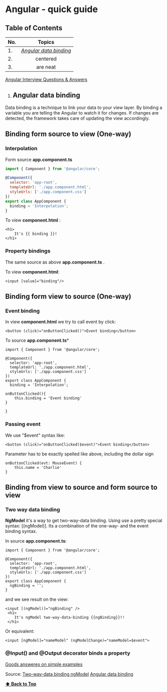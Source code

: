 # Angular - quick guide

## Table of Contents

| No.        | Topics           | 
| ------------- |:-------------:|
| 1.     | [*Angular data binding*](#angular-data-binding) 		|
| 2.   | centered      |
| 3. | are neat      |

[Angular Interview Questions & Answers](https://github.com/sudheerj/angular-interview-questions/blob/master/README.md?fbclid=IwAR2dDlNyYtdbvcl4_k-rQOX_xgjiKk0ehxr_0F7xGriCveEw8mBLejWCpNI#table-of-contents)


1. ## Angular data binding

Data binding is a technique to link your data to your view layer. By binding a variable you are telling the Angular to watch it for changes. If changes are detected, the framework takes care of updating the view accordingly.

## Binding form source to view (One-way)


### Interpolation

Form source **app.component.ts**
```javascript
import { Component } from '@angular/core';

@Component({
  selector: 'app-root',
  templateUrl: './app.component.html',
  styleUrls: ['./app.component.css']
})
export class AppComponent {
  binding = 'Interpolation';
}
````

To view **component.html** :
```
<h1>
    It's {{ binding }}!
</h1>
```

### Property bindings

The same source as above **app.component.ts** .

To view **component.html**:
```
<input [value]="binding"/>
```

## Binding form view to source (One-way)

### Event binding

In view **component.html** we try to call event by click:
```
<button (click)="onButtonClicked()">Event binding</button>
```
To source **app.component.ts***
```
import { Component } from '@angular/core';

@Component({
  selector: 'app-root',
  templateUrl: './app.component.html',
  styleUrls: ['./app.component.css']
})
export class AppComponent {
  binding = 'Interpolation';

onButtonClicked(){
	this.binding = 'Event binding'
}

}
```

### Passing event

We use "\$event" syntax like:
```
<button (click)="onButtonClicked($event)">Event binding</button>
```
Parameter has to be exactly spelled like above, including the dollar sign
```
onButtonClicked(evt: MouseEvent) {
    this.name = 'Charlie'
}
```

## Binding from view to source and form source to view 

### Two way data binding

**NgModel** it's a way to get two-way-data binding. Using use a pretty special syntax: [(ngModel)]. Its a combination of the one-way- and the event binding syntax.

In source **app.component.ts**:
```
import { Component } from '@angular/core';

@Component({
  selector: 'app-root',
  templateUrl: './app.component.html',
  styleUrls: ['./app.component.css']
})
export class AppComponent {
  ngBinding = ''; 
}

```

and we see result on the view:
```
<input [(ngModel)]="ngBinding" />
 <h1>
    It's ngModel two-way-data-binding {{ngBinding}}!!
 </h1>
```

Or equivalent:
```
<input [ngModel]="nameModel" (ngModelChange)="nameModel=$event">
```

### @Input() and @Output decorator binds a property

[Goods answeres on simple examples](https://stackoverflow.com/questions/40077142/what-is-the-difference-betwen-input-and-output-in-angular2)

Source:
[Two-way-data binding ngModel](https://www.pluralsight.com/guides/one-and-two-way-data-binding-angular)
[Angular data binding](https://malcoded.com/posts/angular-data-binding/?fbclid=IwAR2MqBaP6NeS4vwHBUfYf03VaSYLpI6Vv6tBW1ImEeTTH9QjsoN-NSE_4SQ)

**[⬆ Back to Top](#table-of-contents)**

